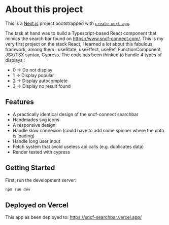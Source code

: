 # About this project

This is a [Next.js](https://nextjs.org/) project bootstrapped with [`create-next-app`](https://github.com/vercel/next.js/tree/canary/packages/create-next-app).

The task at hand was to build a Typescript-based React component that mimics the search bar found on https://www.sncf-connect.com/.
This is my very first project on the stack React, I learned a lot about this fabulous framwork, among them : useState, useEffect, useRef, FunctionComponent, JSX/TSX syntax, Cypress.
The code has been thinked to handle 4 types of displays :
- 0 -> Do not display
- 1 -> Display popular
- 2 -> Display autocomplete
- 3 -> Display no result found

## Features

- A practically identical design of the sncf-connect searchbar
- Handmades svg icons
- A responsive design
- Handle slow connexion (could have to add some spinner where the data is loading)
- Handle long user input
- Fetch system that avoid useless api calls (e.g. duplicates data)
- Render tested with cypress


## Getting Started

First, run the development server:

```bash
npm run dev
```

## Deployed on Vercel

This app as been deployed to: https://sncf-searchbar.vercel.app/
